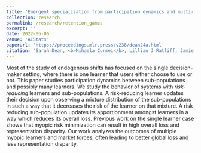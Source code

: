 ```yaml
---
title: 'Emergent specialization from participation dynamics and multi-learner retraining'
collection: research
permalink: /research/retention_games
excerpt: ''
date: 2022-06-06
venue: 'AIStats'
paperurl: 'https://proceedings.mlr.press/v238/dean24a.html'
citation: 'Sarah Dean, <b>Mihaela Curmei</b>, Lillian J Ratliff, Jamie Morgenstern, Maryam Fazel'
---
```


Most of the study of endogenous shifts has focused on the single decision-maker setting, where there is one learner that users either choose to use or not. This paper studies participation dynamics between sub-populations and possibly many learners. We study the behavior of systems with *risk-reducing* learners and sub-populations. A risk-reducing learner updates their decision upon observing a mixture distribution of the sub-populations  in such a way that it decreases the risk of the learner on that mixture. A risk reducing sub-population updates its apportionment amongst learners in a way which reduces its overall loss. Previous work on the single learner case shows that myopic risk minimization can result in high overall loss and representation disparity. Our work analyzes the outcomes of multiple myopic learners and market forces, often leading to better global loss and less representation disparity.